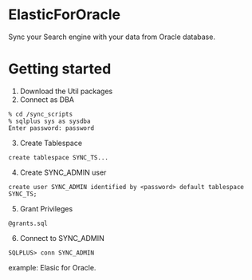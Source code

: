 # ElasticForOracle
Sync your Search engine with your data from Oracle database. 



# Getting started
1. Download the Util packages
2. Connect as DBA 
```
% cd /sync_scripts
% sqlplus sys as sysdba
Enter password: password
```
3. Create Tablespace 
```
create tablespace SYNC_TS...
```
4. Create SYNC_ADMIN user
```
create user SYNC_ADMIN identified by <password> default tablespace SYNC_TS;
```
5. Grant Privileges
```
@grants.sql
```
6. Connect to SYNC_ADMIN
```
SQLPLUS> conn SYNC_ADMIN
```
example: Elasic for Oracle.



